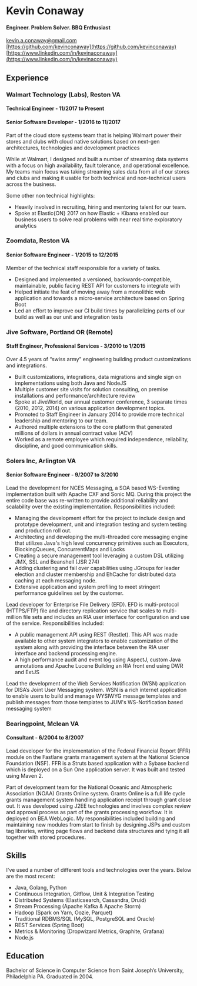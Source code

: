 # Kevin Conaway
#### Engineer. Problem Solver.  BBQ Enthusiast
 
[kevin.a.conaway@gmail.com](mailto:kevin.a.conaway@gmail.com)  
[https://github.com/kevinconaway](https://github.com/kevinconaway)  
[https://www.linkedin.com/in/kevinaconaway](https://www.linkedin.com/in/kevinaconaway)

## Experience

### Walmart Technology (Labs), Reston VA

#### Technical Engineer - 11/2017 to Present
#### Senior Software Developer - 1/2016 to 11/2017
Part of the cloud store systems team that is helping Walmart power their stores and clubs with cloud native solutions based on next-gen architectures, technologies and development practices

While at Walmart, I designed and built a number of streaming data systems with a focus on high availability, fault tolerance, and operational excellence. My teams main focus was taking streaming sales data from all of our stores and clubs and making it usable for both technical and non-technical users across the business.

Some other non technical highlights:

* Heavily involved in recruiting, hiring and mentoring talent for our team.
* Spoke at Elastic{ON} 2017 on how Elastic + Kibana enabled our business users to solve real problems with near real time exploratory analytics

### Zoomdata, Reston VA

#### Senior Software Engineer - 1/2015 to 12/2015
Member of the technical staff responsible for a variety of tasks.

* Designed and implemented a versioned, backwards-compatible, maintainable, public facing REST API for customers to integrate with
* Helped initiate the feat of moving away from a monolithic web application and towards a micro-service architecture based on Spring Boot
* Led an effort to improve our CI build times by parallelizing parts of our build as well as our unit and integration tests

### Jive Software, Portland OR (Remote)

#### Staff Engineer, Professional Services - 3/2010 to 1/2015
Over 4.5 years of “swiss army” engineering building product customizations and integrations.

* Built customizations, integrations, data migrations and single sign on implementations using both Java and NodeJS
* Multiple customer site visits for solution consulting, on premise installations and performance/architecture review
* Spoke at JiveWorld, our annual customer conference, 3 separate times (2010, 2012, 2014) on various application development topics.
* Promoted to Staff Engineer in January 2014 to provide more technical leadership and mentoring to our team.
* Authored multiple extensions to the core platform that generated millions of dollars in annual contract value (ACV)
* Worked as a remote employee which required independence, reliability, discipline, and good communication skills.

### Solers Inc, Arlington VA

#### Senior Software Engineer - 9/2007 to 3/2010
Lead the development for NCES Messaging, a SOA based WS-Eventing implementation built with Apache CXF and Sonic MQ. During this project the entire code base was re-written to provide additional reliability and scalability over the existing implementation. Responsibilities included:

* Managing the development effort for the project to include design and prototype development, unit and integration testing and system testing and production roll out.
* Architecting and developing the multi-threaded core messaging engine that utilizes Java's high level concurrency primitives such as Executors, BlockingQueues, ConcurrentMaps and Locks
* Creating a secure management tool leveraging a custom DSL utilizing JMX, SSL and Beanshell (JSR 274)
* Adding clustering and fail over capabilities using JGroups for leader election and cluster membership and EhCache for distributed data caching at each messaging node.
* Extensive application and system profiling to meet stringent performance guidelines set by the customer.

Lead developer for Enterprise File Delivery (EFD).  EFD is multi-protocol (HTTPS/FTP) file and directory replication service that scales to multi-million file sets and includes an RIA user interface for configuration and use of the service.  Responsibilities included:	

* A public management API using REST (Restlet). This API was made available to other system integrators to enable customization of the system along with providing the interface between the RIA user interface and backend processing engine.
* A high performance audit and event log using AspectJ, custom Java annotations and Apache Lucene
Building an RIA front end using DWR and ExtJS

Lead the development of the Web Services Notification (WSN) application for DISA’s Joint User Messaging system. WSN is a rich internet application to enable users to build and manage WYSIWYG message templates and publish messages from those templates to JUM's WS-Notification based messaging system

### Bearingpoint, Mclean VA

#### Consultant - 6/2004 to 8/2007
Lead developer for the implementation of the Federal Financial Report (FFR) module on the Fastlane grants management system at the National Science Foundation (NSF).  FFR is a Struts based application with a Sybase backend which is deployed on a Sun One application server.  It was built and tested using Maven 2.

Part of development team for the National Oceanic and Atmospheric Association (NOAA) Grants Online system. Grants Online is a full life cycle grants management system handling application receipt through grant close out. It was developed using J2EE technologies and involves complex review and approval process as part of the grants processing workflow.  It is deployed on BEA WebLogic.  My responsibilities included building and maintaining new modules from start to finish by designing JSPs and custom tag libraries, writing page flows and backend data structures and tying it all together with stored procedures.

## Skills

I've used a number of different tools and technologies over the years.  Below are the most recent:

* Java, Golang, Python
* Continuous Integration, Gitflow, Unit & Integration Testing
* Distributed Systems (Elasticsearch, Cassandra, Druid)
* Stream Processing (Apache Kafka & Apache Storm)
* Hadoop (Spark on Yarn, Oozie, Parquet)
* Traditional RDBMS/SQL (MySQL, PostgreSQL and Oracle)
* REST Services (Spring Boot)
* Metrics & Monitoring (Dropwizard Metrics, Graphite, Grafana)
* Node.js

## Education
Bachelor of Science in Computer Science from Saint Joseph’s University, Philadelphia PA.  Graduated in 2004.